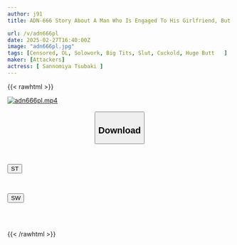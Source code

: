 ```yaml
---
author: j91
title: ADN-666 Story About A Man Who Is Engaged To His Girlfriend, But Is Tied Up By A Plain And Silent Coworker And Has His Sperm Squeezed Out Of Him. Tsubaki Sannomiya

url: /v/adn666pl
date: 2025-02-27T16:40:00Z
image: "adn666pl.jpg"
tags: [Censored, OL, Solowork, Big Tits, Slut, Cuckold, Huge Butt	]
maker: [Attackers]
actress: [ Sannomiya Tsubaki ]
---
```



{{< rawhtml >}}

<div class="video" data-videoid="BL8XaDLGJeIyOYq">
    <a href="javascript:;">
        <img src="/v/adn666pl/adn666pl.jpg" width="WIDTH" height="HEIGHT" alt="adn666pl.mp4" loading="lazy">
    </a>
</div>

<script type="text/javascript" src="https://j91.asia/asset/on-demand-st.js"></script>

<br>
  <link rel="stylesheet" href="https://j91.asia/asset/bs5.css">
  
  <center>
  <button class="btn btn-primary" type="button" data-bs-toggle="collapse" data-bs-target=".multi-collapse" aria-expanded="false" aria-controls="multiCollapseExample1 multiCollapseExample2"><h2>Download</h2></button></center>
</p>
<div class="row">
  <div class="col">
    <div class="collapse multi-collapse" id="multiCollapseExample1">
      <div class="card card-body">
	      	      <br>
<div class="buttons">  
<p><a href="/v/adn666pl/st.html" target="_blank"><button class="btn-hover color-3"><i class="fa fa-download"></i> ST</button></a></p></div>
    </div>
  </div>
</div>
  <div class="col">
    <div class="collapse multi-collapse" id="multiCollapseExample2">
      <div class="card card-body">
	      <br>
<div class="buttons">
<p><a href="/v/adn666pl/sw.html" target="_blank"><button class="btn-hover color-2"><i class="fa fa-download"></i> SW</button></a></p></div>
<br><br>
      </div>
    </div>
  </div>
</div>

{{< /rawhtml >}}